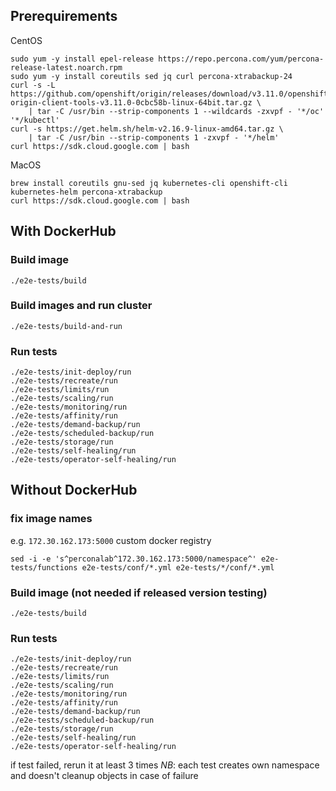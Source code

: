 ## Prerequirements
CentOS
```
sudo yum -y install epel-release https://repo.percona.com/yum/percona-release-latest.noarch.rpm
sudo yum -y install coreutils sed jq curl percona-xtrabackup-24
curl -s -L https://github.com/openshift/origin/releases/download/v3.11.0/openshift-origin-client-tools-v3.11.0-0cbc58b-linux-64bit.tar.gz \
    | tar -C /usr/bin --strip-components 1 --wildcards -zxvpf - '*/oc' '*/kubectl'
curl -s https://get.helm.sh/helm-v2.16.9-linux-amd64.tar.gz \
    | tar -C /usr/bin --strip-components 1 -zxvpf - '*/helm'
curl https://sdk.cloud.google.com | bash
```
MacOS
```
brew install coreutils gnu-sed jq kubernetes-cli openshift-cli kubernetes-helm percona-xtrabackup
curl https://sdk.cloud.google.com | bash
```
## With DockerHub
### Build image
```
./e2e-tests/build
```
### Build images and run cluster
```
./e2e-tests/build-and-run
```
### Run tests
```
./e2e-tests/init-deploy/run
./e2e-tests/recreate/run
./e2e-tests/limits/run
./e2e-tests/scaling/run
./e2e-tests/monitoring/run
./e2e-tests/affinity/run
./e2e-tests/demand-backup/run
./e2e-tests/scheduled-backup/run
./e2e-tests/storage/run
./e2e-tests/self-healing/run
./e2e-tests/operator-self-healing/run
```
## Without DockerHub
### fix image names
e.g. `172.30.162.173:5000` custom docker registry
```
sed -i -e 's^perconalab^172.30.162.173:5000/namespace^' e2e-tests/functions e2e-tests/conf/*.yml e2e-tests/*/conf/*.yml
```
### Build image (not needed if released version testing)
```
./e2e-tests/build
```
### Run tests
```
./e2e-tests/init-deploy/run
./e2e-tests/recreate/run
./e2e-tests/limits/run
./e2e-tests/scaling/run
./e2e-tests/monitoring/run
./e2e-tests/affinity/run
./e2e-tests/demand-backup/run
./e2e-tests/scheduled-backup/run
./e2e-tests/storage/run
./e2e-tests/self-healing/run
./e2e-tests/operator-self-healing/run
```
if test failed, rerun it at least 3 times
*NB*: each test creates own namespace and doesn't cleanup objects in case of failure
